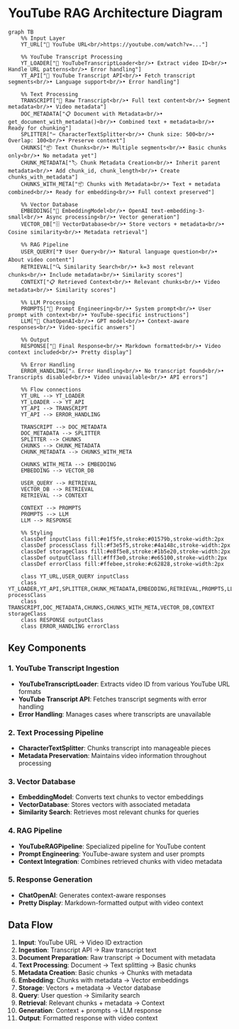 # YouTube RAG Architecture Diagram

```mermaid
graph TB
    %% Input Layer
    YT_URL["🎥 YouTube URL<br/>https://youtube.com/watch?v=..."]
    
    %% YouTube Transcript Processing
    YT_LOADER["📝 YouTubeTranscriptLoader<br/>• Extract video ID<br/>• Handle URL patterns<br/>• Error handling"]
    YT_API["🔗 YouTube Transcript API<br/>• Fetch transcript segments<br/>• Language support<br/>• Error handling"]
    
    %% Text Processing
    TRANSCRIPT["📄 Raw Transcript<br/>• Full text content<br/>• Segment metadata<br/>• Video metadata"]
    DOC_METADATA["📋 Document with Metadata<br/>• get_document_with_metadata()<br/>• Combined text + metadata<br/>• Ready for chunking"]
    SPLITTER["✂️ CharacterTextSplitter<br/>• Chunk size: 500<br/>• Overlap: 100<br/>• Preserve context"]
    CHUNKS["📦 Text Chunks<br/>• Multiple segments<br/>• Basic chunks only<br/>• No metadata yet"]
    CHUNK_METADATA["🏷️ Chunk Metadata Creation<br/>• Inherit parent metadata<br/>• Add chunk_id, chunk_length<br/>• Create chunks_with_metadata"]
    CHUNKS_WITH_META["📦 Chunks with Metadata<br/>• Text + metadata combined<br/>• Ready for embedding<br/>• Full context preserved"]
    
    %% Vector Database
    EMBEDDING["🧠 EmbeddingModel<br/>• OpenAI text-embedding-3-small<br/>• Async processing<br/>• Vector generation"]
    VECTOR_DB["🗄️ VectorDatabase<br/>• Store vectors + metadata<br/>• Cosine similarity<br/>• Metadata retrieval"]
    
    %% RAG Pipeline
    USER_QUERY["❓ User Query<br/>• Natural language question<br/>• About video content"]
    RETRIEVAL["🔍 Similarity Search<br/>• k=3 most relevant chunks<br/>• Include metadata<br/>• Similarity scores"]
    CONTEXT["📋 Retrieved Context<br/>• Relevant chunks<br/>• Video metadata<br/>• Similarity scores"]
    
    %% LLM Processing
    PROMPTS["📝 Prompt Engineering<br/>• System prompt<br/>• User prompt with context<br/>• YouTube-specific instructions"]
    LLM["🤖 ChatOpenAI<br/>• GPT model<br/>• Context-aware responses<br/>• Video-specific answers"]
    
    %% Output
    RESPONSE["💬 Final Response<br/>• Markdown formatted<br/>• Video context included<br/>• Pretty display"]
    
    %% Error Handling
    ERROR_HANDLING["⚠️ Error Handling<br/>• No transcript found<br/>• Transcripts disabled<br/>• Video unavailable<br/>• API errors"]
    
    %% Flow connections
    YT_URL --> YT_LOADER
    YT_LOADER --> YT_API
    YT_API --> TRANSCRIPT
    YT_API --> ERROR_HANDLING
    
    TRANSCRIPT --> DOC_METADATA
    DOC_METADATA --> SPLITTER
    SPLITTER --> CHUNKS
    CHUNKS --> CHUNK_METADATA
    CHUNK_METADATA --> CHUNKS_WITH_META
    
    CHUNKS_WITH_META --> EMBEDDING
    EMBEDDING --> VECTOR_DB
    
    USER_QUERY --> RETRIEVAL
    VECTOR_DB --> RETRIEVAL
    RETRIEVAL --> CONTEXT
    
    CONTEXT --> PROMPTS
    PROMPTS --> LLM
    LLM --> RESPONSE
    
    %% Styling
    classDef inputClass fill:#e1f5fe,stroke:#01579b,stroke-width:2px
    classDef processClass fill:#f3e5f5,stroke:#4a148c,stroke-width:2px
    classDef storageClass fill:#e8f5e8,stroke:#1b5e20,stroke-width:2px
    classDef outputClass fill:#fff3e0,stroke:#e65100,stroke-width:2px
    classDef errorClass fill:#ffebee,stroke:#c62828,stroke-width:2px
    
    class YT_URL,USER_QUERY inputClass
    class YT_LOADER,YT_API,SPLITTER,CHUNK_METADATA,EMBEDDING,RETRIEVAL,PROMPTS,LLM processClass
    class TRANSCRIPT,DOC_METADATA,CHUNKS,CHUNKS_WITH_META,VECTOR_DB,CONTEXT storageClass
    class RESPONSE outputClass
    class ERROR_HANDLING errorClass
```

## Key Components

### 1. **YouTube Transcript Ingestion**
- **YouTubeTranscriptLoader**: Extracts video ID from various YouTube URL formats
- **YouTube Transcript API**: Fetches transcript segments with error handling
- **Error Handling**: Manages cases where transcripts are unavailable

### 2. **Text Processing Pipeline**
- **CharacterTextSplitter**: Chunks transcript into manageable pieces
- **Metadata Preservation**: Maintains video information throughout processing

### 3. **Vector Database**
- **EmbeddingModel**: Converts text chunks to vector embeddings
- **VectorDatabase**: Stores vectors with associated metadata
- **Similarity Search**: Retrieves most relevant chunks for queries

### 4. **RAG Pipeline**
- **YouTubeRAGPipeline**: Specialized pipeline for YouTube content
- **Prompt Engineering**: YouTube-aware system and user prompts
- **Context Integration**: Combines retrieved chunks with video metadata

### 5. **Response Generation**
- **ChatOpenAI**: Generates context-aware responses
- **Pretty Display**: Markdown-formatted output with video context

## Data Flow

1. **Input**: YouTube URL → Video ID extraction
2. **Ingestion**: Transcript API → Raw transcript text
3. **Document Preparation**: Raw transcript → Document with metadata
4. **Text Processing**: Document → Text splitting → Basic chunks
5. **Metadata Creation**: Basic chunks → Chunks with metadata
6. **Embedding**: Chunks with metadata → Vector embeddings
7. **Storage**: Vectors + metadata → Vector database
8. **Query**: User question → Similarity search
9. **Retrieval**: Relevant chunks + metadata → Context
10. **Generation**: Context + prompts → LLM response
11. **Output**: Formatted response with video context
